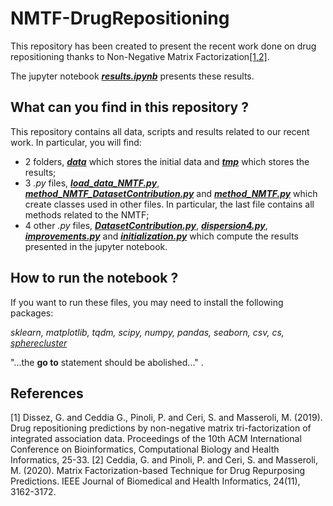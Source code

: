 # NMTF-DrugRepositioning

This repository has been created to present the recent work done on drug repositioning thanks to Non-Negative Matrix Factorization[[1,2]](#1).

The jupyter notebook [***results.ipynb***](results.ipynb) presents these results.

## What can you find in this repository ?

This repository contains all data, scripts and results related to our recent work.
In particular, you will find:
- 2 folders, [***data***](data/) which stores the initial data and [***tmp***](tmp/) which stores the results;
- 3 *.py* files, [***load_data_NMTF.py***](load_data_NMTF.py), [***method_NMTF_DatasetContribution.py***](method_NMTF_DatasetContribution.py) and [***method_NMTF.py***](method_NMTF.py) which create classes used in other files. In particular, the last file contains all methods related to the NMTF;
- 4 other *.py* files, [***DatasetContribution.py***](DatasetContribution.py), [***dispersion4.py***](dispersion4.py), [***improvements.py***](improvements.py) and [***initialization.py***](initializaton.py) which compute the results presented in the jupyter notebook.

## How to run the notebook ?

If you want to run these files, you may need to install the following packages:

*sklearn, matplotlib, tqdm, scipy, numpy, pandas, seaborn, csv, cs, [spherecluster](https://github.com/jasonlaska/spherecluster)*

"...the **go to** statement should be abolished..." .

## References
<a id="1">[1]</a> 
Dissez, G. and Ceddia G., Pinoli, P. and Ceri, S. and Masseroli, M. (2019).
Drug repositioning predictions by non-negative matrix tri-factorization of integrated association data.
Proceedings of the 10th ACM International Conference on Bioinformatics, Computational Biology and Health Informatics, 25-33.
<a id="1">[2]</a> 
Ceddia, G. and Pinoli, P. and Ceri, S. and Masseroli, M. (2020).
Matrix Factorization-based Technique for Drug Repurposing Predictions.
IEEE Journal of Biomedical and Health Informatics, 24(11), 3162-3172.
